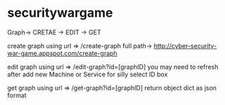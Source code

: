 securitywargame
===============
Graph-> CRETAE -> EDIT -> GET

create graph using
url => /create-graph
full path-> http://cyber-security-war-game.appspot.com/create-graph

edit graph using
url => /edit-graph?id=[graphID]
you may need to refresh after add new Machine or Service for silly select ID box

get graph using
url => /get-graph?id=[graphID]
return object dict as json format




